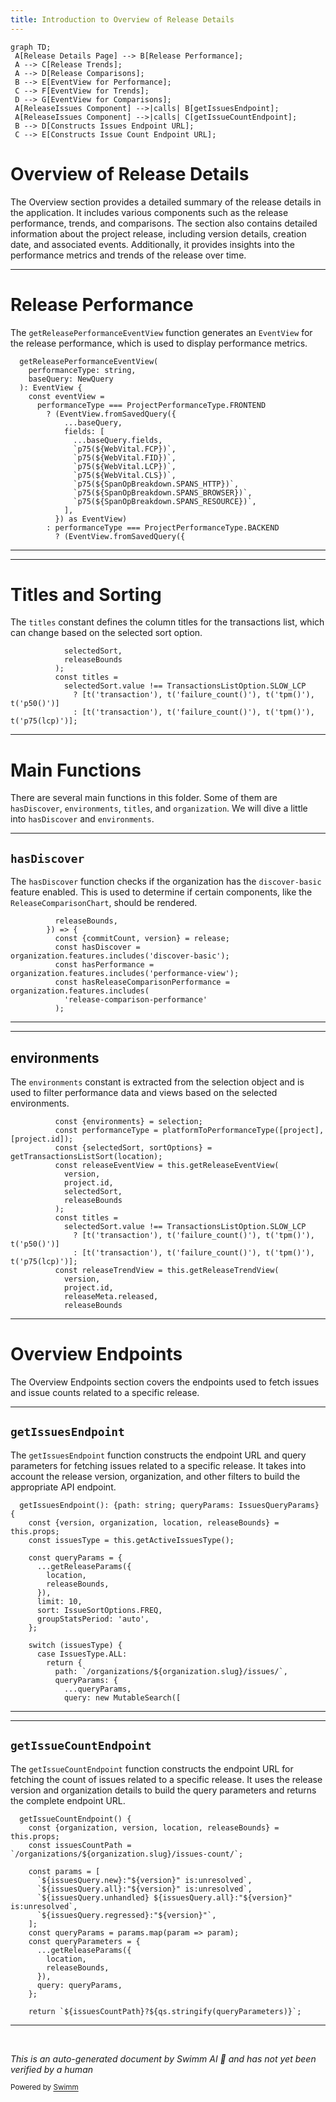 ```yaml
---
title: Introduction to Overview of Release Details
---
```

```mermaid
graph TD;
 A[Release Details Page] --> B[Release Performance];
 A --> C[Release Trends];
 A --> D[Release Comparisons];
 B --> E[EventView for Performance];
 C --> F[EventView for Trends];
 D --> G[EventView for Comparisons];
 A[ReleaseIssues Component] -->|calls| B[getIssuesEndpoint];
 A[ReleaseIssues Component] -->|calls| C[getIssueCountEndpoint];
 B --> D[Constructs Issues Endpoint URL];
 C --> E[Constructs Issue Count Endpoint URL];
```

# Overview of Release Details

The Overview section provides a detailed summary of the release details in the application. It includes various components such as the release performance, trends, and comparisons. The section also contains detailed information about the project release, including version details, creation date, and associated events. Additionally, it provides insights into the performance metrics and trends of the release over time.

<SwmSnippet path="/static/app/views/releases/detail/overview/index.tsx" line="193">

---

# Release Performance

The <SwmToken path="static/app/views/releases/detail/overview/index.tsx" pos="193:1:1" line-data="  getReleasePerformanceEventView(">`getReleasePerformanceEventView`</SwmToken> function generates an <SwmToken path="static/app/views/releases/detail/overview/index.tsx" pos="196:4:4" line-data="  ): EventView {">`EventView`</SwmToken> for the release performance, which is used to display performance metrics.

```tsx
  getReleasePerformanceEventView(
    performanceType: string,
    baseQuery: NewQuery
  ): EventView {
    const eventView =
      performanceType === ProjectPerformanceType.FRONTEND
        ? (EventView.fromSavedQuery({
            ...baseQuery,
            fields: [
              ...baseQuery.fields,
              `p75(${WebVital.FCP})`,
              `p75(${WebVital.FID})`,
              `p75(${WebVital.LCP})`,
              `p75(${WebVital.CLS})`,
              `p75(${SpanOpBreakdown.SPANS_HTTP})`,
              `p75(${SpanOpBreakdown.SPANS_BROWSER})`,
              `p75(${SpanOpBreakdown.SPANS_RESOURCE})`,
            ],
          }) as EventView)
        : performanceType === ProjectPerformanceType.BACKEND
          ? (EventView.fromSavedQuery({
```

---

</SwmSnippet>

<SwmSnippet path="/static/app/views/releases/detail/overview/index.tsx" line="391">

---

# Titles and Sorting

The <SwmToken path="static/app/views/releases/detail/overview/index.tsx" pos="394:3:3" line-data="          const titles =">`titles`</SwmToken> constant defines the column titles for the transactions list, which can change based on the selected sort option.

```tsx
            selectedSort,
            releaseBounds
          );
          const titles =
            selectedSort.value !== TransactionsListOption.SLOW_LCP
              ? [t('transaction'), t('failure_count()'), t('tpm()'), t('p50()')]
              : [t('transaction'), t('failure_count()'), t('tpm()'), t('p75(lcp)')];
```

---

</SwmSnippet>

# Main Functions

There are several main functions in this folder. Some of them are <SwmToken path="static/app/views/releases/detail/overview/index.tsx" pos="380:3:3" line-data="          const hasDiscover = organization.features.includes(&#39;discover-basic&#39;);">`hasDiscover`</SwmToken>, <SwmToken path="static/app/views/releases/detail/overview/index.tsx" pos="385:4:4" line-data="          const {environments} = selection;">`environments`</SwmToken>, <SwmToken path="static/app/views/releases/detail/overview/index.tsx" pos="394:3:3" line-data="          const titles =">`titles`</SwmToken>, and <SwmToken path="static/app/views/releases/detail/overview/index.tsx" pos="380:7:7" line-data="          const hasDiscover = organization.features.includes(&#39;discover-basic&#39;);">`organization`</SwmToken>. We will dive a little into <SwmToken path="static/app/views/releases/detail/overview/index.tsx" pos="380:3:3" line-data="          const hasDiscover = organization.features.includes(&#39;discover-basic&#39;);">`hasDiscover`</SwmToken> and <SwmToken path="static/app/views/releases/detail/overview/index.tsx" pos="385:4:4" line-data="          const {environments} = selection;">`environments`</SwmToken>.

<SwmSnippet path="/static/app/views/releases/detail/overview/index.tsx" line="377">

---

## <SwmToken path="static/app/views/releases/detail/overview/index.tsx" pos="380:3:3" line-data="          const hasDiscover = organization.features.includes(&#39;discover-basic&#39;);">`hasDiscover`</SwmToken>

The <SwmToken path="static/app/views/releases/detail/overview/index.tsx" pos="380:3:3" line-data="          const hasDiscover = organization.features.includes(&#39;discover-basic&#39;);">`hasDiscover`</SwmToken> function checks if the organization has the <SwmToken path="static/app/views/releases/detail/overview/index.tsx" pos="380:14:16" line-data="          const hasDiscover = organization.features.includes(&#39;discover-basic&#39;);">`discover-basic`</SwmToken> feature enabled. This is used to determine if certain components, like the <SwmToken path="static/app/views/releases/detail/overview/index.tsx" pos="62:2:2" line-data="import ReleaseComparisonChart from &#39;./releaseComparisonChart&#39;;">`ReleaseComparisonChart`</SwmToken>, should be rendered.

```tsx
          releaseBounds,
        }) => {
          const {commitCount, version} = release;
          const hasDiscover = organization.features.includes('discover-basic');
          const hasPerformance = organization.features.includes('performance-view');
          const hasReleaseComparisonPerformance = organization.features.includes(
            'release-comparison-performance'
          );
```

---

</SwmSnippet>

<SwmSnippet path="/static/app/views/releases/detail/overview/index.tsx" line="385">

---

## environments

The <SwmToken path="static/app/views/releases/detail/overview/index.tsx" pos="385:4:4" line-data="          const {environments} = selection;">`environments`</SwmToken> constant is extracted from the selection object and is used to filter performance data and views based on the selected environments.

```tsx
          const {environments} = selection;
          const performanceType = platformToPerformanceType([project], [project.id]);
          const {selectedSort, sortOptions} = getTransactionsListSort(location);
          const releaseEventView = this.getReleaseEventView(
            version,
            project.id,
            selectedSort,
            releaseBounds
          );
          const titles =
            selectedSort.value !== TransactionsListOption.SLOW_LCP
              ? [t('transaction'), t('failure_count()'), t('tpm()'), t('p50()')]
              : [t('transaction'), t('failure_count()'), t('tpm()'), t('p75(lcp)')];
          const releaseTrendView = this.getReleaseTrendView(
            version,
            project.id,
            releaseMeta.released,
            releaseBounds
```

---

</SwmSnippet>

# Overview Endpoints

The Overview Endpoints section covers the endpoints used to fetch issues and issue counts related to a specific release.

<SwmSnippet path="/static/app/views/releases/detail/overview/releaseIssues.tsx" line="154">

---

## <SwmToken path="static/app/views/releases/detail/overview/releaseIssues.tsx" pos="154:1:1" line-data="  getIssuesEndpoint(): {path: string; queryParams: IssuesQueryParams} {">`getIssuesEndpoint`</SwmToken>

The <SwmToken path="static/app/views/releases/detail/overview/releaseIssues.tsx" pos="154:1:1" line-data="  getIssuesEndpoint(): {path: string; queryParams: IssuesQueryParams} {">`getIssuesEndpoint`</SwmToken> function constructs the endpoint URL and query parameters for fetching issues related to a specific release. It takes into account the release version, organization, and other filters to build the appropriate API endpoint.

```tsx
  getIssuesEndpoint(): {path: string; queryParams: IssuesQueryParams} {
    const {version, organization, location, releaseBounds} = this.props;
    const issuesType = this.getActiveIssuesType();

    const queryParams = {
      ...getReleaseParams({
        location,
        releaseBounds,
      }),
      limit: 10,
      sort: IssueSortOptions.FREQ,
      groupStatsPeriod: 'auto',
    };

    switch (issuesType) {
      case IssuesType.ALL:
        return {
          path: `/organizations/${organization.slug}/issues/`,
          queryParams: {
            ...queryParams,
            query: new MutableSearch([
```

---

</SwmSnippet>

<SwmSnippet path="/static/app/views/releases/detail/overview/releaseIssues.tsx" line="254">

---

## <SwmToken path="static/app/views/releases/detail/overview/releaseIssues.tsx" pos="254:1:1" line-data="  getIssueCountEndpoint() {">`getIssueCountEndpoint`</SwmToken>

The <SwmToken path="static/app/views/releases/detail/overview/releaseIssues.tsx" pos="254:1:1" line-data="  getIssueCountEndpoint() {">`getIssueCountEndpoint`</SwmToken> function constructs the endpoint URL for fetching the count of issues related to a specific release. It uses the release version and organization details to build the query parameters and returns the complete endpoint URL.

```tsx
  getIssueCountEndpoint() {
    const {organization, version, location, releaseBounds} = this.props;
    const issuesCountPath = `/organizations/${organization.slug}/issues-count/`;

    const params = [
      `${issuesQuery.new}:"${version}" is:unresolved`,
      `${issuesQuery.all}:"${version}" is:unresolved`,
      `${issuesQuery.unhandled} ${issuesQuery.all}:"${version}" is:unresolved`,
      `${issuesQuery.regressed}:"${version}"`,
    ];
    const queryParams = params.map(param => param);
    const queryParameters = {
      ...getReleaseParams({
        location,
        releaseBounds,
      }),
      query: queryParams,
    };

    return `${issuesCountPath}?${qs.stringify(queryParameters)}`;
```

---

</SwmSnippet>

&nbsp;

*This is an auto-generated document by Swimm AI 🌊 and has not yet been verified by a human*

<SwmMeta version="3.0.0" repo-id="Z2l0aHViJTNBJTNBc2VudHJ5LWRlbW8tMSUzQSUzQVN3aW1tLURlbW8=" repo-name="sentry-demo-1" doc-type="overview"><sup>Powered by [Swimm](/)</sup></SwmMeta>
